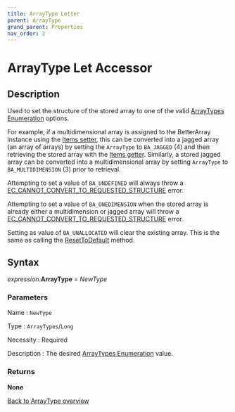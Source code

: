 ```yaml
---
title: ArrayType Letter
parent: ArrayType
grand_parent: Properties
nav_order: 2
---
```


# ArrayType Let Accessor

## Description

Used to set the structure of the stored array to one of the valid [ArrayTypes Enumeration](https://senipah.github.io/VBA-Better-Array/api/enumerations/ArrayTypes_Enumeration.html) options.

For example, if a multidimensional array is assigned to the BetterArray instance using the [Items setter](https://senipah.github.io/VBA-Better-Array/api/properties/items/items_setter.html), this can be converted into a jagged array (an array of arrays) by setting the `ArrayType` to `BA_JAGGED` (4) and then retrieving the stored array with the [Items getter](https://senipah.github.io/VBA-Better-Array/api/properties/items/items_getter.html). Similarly, a stored jagged array can be converted into a multidimensional array by setting `ArrayType` to `BA_MULTIDIMENSION` (3) prior to retrieval.

Attempting to set a value of `BA_UNDEFINED` will always throw a [EC_CANNOT_CONVERT_TO_REQUESTED_STRUCTURE](https://senipah.github.io/VBA-Better-Array/api/enumerations/ErrorCodes_Enumeration.html) error.

Attempting to set a value of `BA_ONEDIMENSION` when the stored array is already either a multidimension or jagged array will throw a [EC_CANNOT_CONVERT_TO_REQUESTED_STRUCTURE](https://senipah.github.io/VBA-Better-Array/api/enumerations/ArrayTypes_Enumeration.html) error.

Setting as value of `BA_UNALLOCATED` will clear the existing array. This is the same as calling the [ResetToDefault](https://senipah.github.io/VBA-Better-Array/api/methods/ResetToDefault.html) method.


## Syntax

*expression*.**ArrayType** = *NewType*

### Parameters

Name
: `NewType`

Type
: `ArrayTypes`/`Long`

Necessity
: Required

Description
: The desired [ArrayTypes Enumeration](https://senipah.github.io/VBA-Better-Array/api/enumerations/ArrayTypes_Enumeration.html) value.


### Returns

**None**

[Back to ArrayType overview](https://senipah.github.io/VBA-Better-Array/api/properties/array_type/ArrayType.html)
